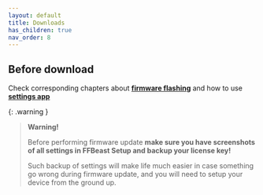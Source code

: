 ```yaml
---
layout: default
title: Downloads
has_children: true
nav_order: 8
---
```


## Before download

 Check corresponding chapters about [**firmware flashing**](software_firmware_flashing.html) 
 and how to use [**settings app**](joystick_DIY_hardware_setup.html)  

{: .warning }
>**Warning!** 
> 
>Before performing firmware update **make sure you have screenshots of all settings in FFBeast Setup and backup your license key!**
>
> Such backup of settings will make life much easier in case something go wrong during firmware update,
> and you will need to setup your device from the ground up.  

